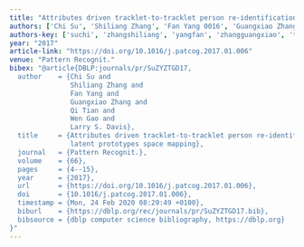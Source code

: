 ```yaml
---
title: "Attributes driven tracklet-to-tracklet person re-identification using latent prototypes space mapping"
authors: ['Chi Su', 'Shiliang Zhang', 'Fan Yang 0016', 'Guangxiao Zhang', 'Qi Tian 0001', 'Wen Gao 0001', 'Larry S. Davis']
authors-key: ['suchi', 'zhangshiliang', 'yangfan', 'zhangguangxiao', 'tianqi', 'gaowen', 's.larry']
year: "2017"
article-link: "https://doi.org/10.1016/j.patcog.2017.01.006"
venue: "Pattern Recognit."
bibex: "@article{DBLP:journals/pr/SuZYZTGD17,
  author    = {Chi Su and
               Shiliang Zhang and
               Fan Yang and
               Guangxiao Zhang and
               Qi Tian and
               Wen Gao and
               Larry S. Davis},
  title     = {Attributes driven tracklet-to-tracklet person re-identification using
               latent prototypes space mapping},
  journal   = {Pattern Recognit.},
  volume    = {66},
  pages     = {4--15},
  year      = {2017},
  url       = {https://doi.org/10.1016/j.patcog.2017.01.006},
  doi       = {10.1016/j.patcog.2017.01.006},
  timestamp = {Mon, 24 Feb 2020 08:29:49 +0100},
  biburl    = {https://dblp.org/rec/journals/pr/SuZYZTGD17.bib},
  bibsource = {dblp computer science bibliography, https://dblp.org}
}"
---
```

